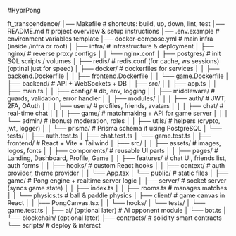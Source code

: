 #HyprPong

ft_transcendence/
│── Makefile               # shortcuts: build, up, down, lint, test
│── README.md              # project overview & setup instructions
│── .env.example           # environment variables template
│── docker-compose.yml     # main infra (inside /infra or root)
│
├── infra/                 # infrastructure & deployment
│   ├── nginx/             # reverse proxy configs
│   │   └── nginx.conf
│   ├── postgres/          # init SQL scripts / volumes
│   ├── redis/             # redis.conf (for cache, ws sessions) (optinal just for speed)
│   ├── docker/            # dockerfiles for services
│   │   ├── backend.Dockerfile
│   │   ├── frontend.Dockerfile
│   │   └── game.Dockerfile
│
├── backend/               # API + WebSockets + DB
│   ├── src/
│   │   ├── app.ts
│   │   ├── main.ts
│   │   ├── config/        # db, env, logging
│   │   ├── middleware/    # guards, validation, error handler
│   │   ├── modules/
│   │   │   ├── auth/      # JWT, 2FA, OAuth
│   │   │   ├── users/     # profiles, friends, avatars
│   │   │   ├── chat/      # real-time chat
│   │   │   ├── game/      # matchmaking + API for game server
│   │   │   └── admin/     # (bonus) moderation, roles
│   │   ├── utils/         # helpers (crypto, jwt, logger)
│   │   └── prisma/        # Prisma schema if using PostgreSQL
│   └── tests/
│       ├── auth.test.ts
│       ├── chat.test.ts
│       └── game.test.ts
│
├── frontend/              # React + Vite + Tailwind
│   ├── src/
│   │   ├── assets/        # images, logos, fonts
│   │   ├── components/    # reusable UI parts
│   │   ├── pages/         # Landing, Dashboard, Profile, Game
│   │   ├── features/      # chat UI, friends list, auth forms
│   │   ├── hooks/         # custom React hooks
│   │   ├── context/       # auth provider, theme provider
│   │   └── App.tsx
│   └── public/            # static files
│
├── game/                  # Pong engine + realtime server logic
│   ├── server/            # socket server (syncs game state)
│   │   ├── index.ts
│   │   ├── rooms.ts       # manages matches
│   │   └── physics.ts     # ball & paddle physics
│   ├── client/            # game canvas in React
│   │   ├── PongCanvas.tsx
│   │   └── hooks/
│   └── tests/
│       └── game.test.ts
│
├── ai/ (optional later)   # AI opponent module
│   └── bot.ts
│
└── blockchain/ (optional later)
    ├── contracts/         # solidity smart contracts
    └── scripts/           # deploy & interact

